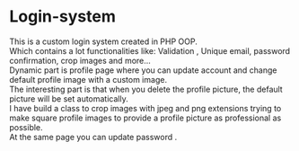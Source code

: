 # Login-system
This is a custom login system created in PHP OOP.<br />
Which contains a lot functionalities like: Validation , Unique email, password confirmation, crop images and more...<br />
Dynamic part is profile page where you can update account and change default profile image with a custom image.<br />
The interesting part is that when you delete the profile picture, the default picture will be set automatically.<br />
I have build a class to crop images with jpeg and png extensions trying to make square profile images to provide a profile picture as professional as possible.<br />
At the same page you can update password .
